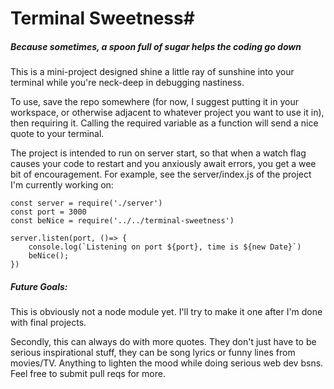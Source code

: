# Terminal Sweetness#
##### Because sometimes, a spoon full of sugar helps the coding go down

This is a mini-project designed shine a little ray of sunshine into your terminal while you're neck-deep in debugging nastiness. 

To use, save the repo somewhere (for now, I suggest putting it in your workspace, or otherwise adjacent to whatever project you want to use it in), then requiring it. Calling the required variable as a function will send a nice quote to your terminal. 

The project is intended to run on server start, so that when a watch flag causes your code to restart and you anxiously await errors, you get a wee bit of encouragement. For example, see the server/index.js of the project I'm currently working on:

```
const server = require('./server')
const port = 3000
const beNice = require('../../terminal-sweetness')

server.listen(port, ()=> {
    console.log(`Listening on port ${port}, time is ${new Date}`)
    beNice();
})
```

##### Future Goals:

This is obviously not a node module yet. I'll try to make it one after I'm done with final projects.

Secondly, this can always do with more quotes. They don't just have to be serious inspirational stuff, they can be song lyrics or funny lines from movies/TV. Anything to lighten the mood while doing serious web dev bsns. Feel free to submit pull reqs for more. 
